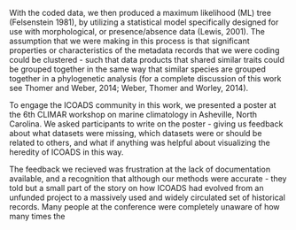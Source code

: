 With the coded data, we then produced a maximum likelihood (ML) tree (Felsenstein 1981), by utilizing a statistical model specifically designed for use with morphological, or presence/absence data (Lewis, 2001). The assumption that we were making in this process is that significant properties or characteristics of the metadata records that we were coding could be clustered - such that data products that shared similar traits could be grouped together in the same way that similar species are grouped together in a phylogenetic analysis (for a complete discussion of this work see Thomer and Weber, 2014; Weber, Thomer and Worley, 2014). 

To engage the ICOADS community in this work, we presented a poster at the 6th CLIMAR workshop on marine climatology in Asheville, North Carolina. We asked participants to write on the poster - giving us feedback about what datasets were missing, which datasets were or should be related to others, and what if anything was helpful about visualizing the heredity of ICOADS in this way. 

The feedback we recieved was frustration at the lack of documentation available, and a recognition that although our methods were accurate - they told but a small part of the story on how ICOADS had evolved from an unfunded project to a massively used and widely circulated set of historical records. Many people at the conference were completely unaware of how many times the 